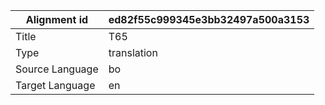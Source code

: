 |Alignment id | ed82f55c999345e3bb32497a500a3153
| --- | --- 
|Title | T65 
|Type | translation
|Source Language | bo
|Target Language | en
